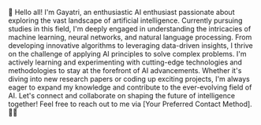 👋 Hello all! I'm Gayatri, an enthusiastic AI enthusiast passionate about exploring the vast landscape of artificial intelligence. Currently pursuing studies in this field, I'm deeply engaged in understanding the intricacies of machine learning, neural networks, and natural language processing. From developing innovative algorithms to leveraging data-driven insights, I thrive on the challenge of applying AI principles to solve complex problems. I'm actively learning and experimenting with cutting-edge technologies and methodologies to stay at the forefront of AI advancements. Whether it's diving into new research papers or coding up exciting projects, I'm always eager to expand my knowledge and contribute to the ever-evolving field of AI. Let's connect and collaborate on shaping the future of intelligence together! Feel free to reach out to me via [Your Preferred Contact Method]. 🌟🤖




